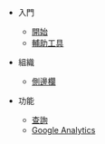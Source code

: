 
* 入門
	* [開始](start.md)
	* [輔助工具](docsify-cli.md)

* 組織
	* [側邊欄](sidebar.md)

* 功能
	* [查詢](search.md)
	* [Google Analytics](google-analytics.md)
